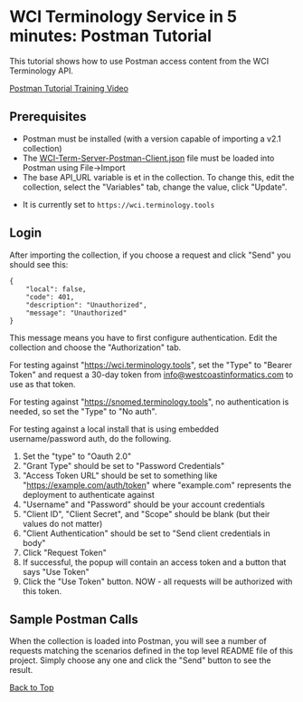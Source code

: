 WCI Terminology Service in 5 minutes: Postman Tutorial
======================================================

This tutorial shows how to use Postman access content from the WCI Terminology API.

[Postman Tutorial Training Video](https://youtu.be/i9zjAqPaStw)

Prerequisites
-------------
* Postman must be installed (with a version capable of importing a v2.1 collection)
* The [WCI-Term-Server-Postman-Client.json](WCI-Term-Server-Postman-Client.json) file must be loaded into Postman using File->Import
* The base API_URL variable is et in the collection.  To change this, edit the collection, select the "Variables" tab, change the value, click "Update".
 - It is currently set to `https://wci.terminology.tools`

Login
-----
After importing the collection, if you choose a request and click "Send" you should see this: 

```
{
    "local": false,
    "code": 401,
    "description": "Unauthorized",
    "message": "Unauthorized"
}
```

This message means you have to first configure authentication.  Edit the collection and choose
the "Authorization" tab.

For testing against "https://wci.terminology.tools", set the "Type" to "Bearer Token"
and request a 30-day token from info@westcoastinformatics.com to use as that token.

For testing against "https://snomed.terminology.tools", no authentication is needed, so set the
"Type" to "No auth".

For testing against a local install that is using embedded username/password auth, do the following.

1. Set the "type" to "Oauth 2.0"
2. "Grant Type" should be set to "Password Credentials"
3. "Access Token URL" should be set to something like "https://example.com/auth/token"
   where "example.com" represents the deployment to authenticate against
4. "Username" and "Password" should be your account credentials
5. "Client ID", "Client Secret", and "Scope" should be blank (but their values do not matter)
6. "Client Authentication" should be set to "Send client credentials in body"
7. Click "Request Token"
8. If successful, the popup will contain an access token and a button that says "Use Token"
9. Click the "Use Token" button.  NOW - all requests will be authorized with this token.


Sample Postman Calls
-----------------
When the collection is loaded into Postman, you will see a number
of requests matching the scenarios defined in the top level README 
file of this project.  Simply choose any one and click the "Send" 
button to see the result.

[Back to Top](#wci-terminology-service-in-5-minutes-postman-tutorial)

